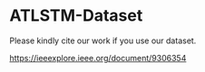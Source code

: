 # ATLSTM-Dataset

Please kindly cite our work if you use our dataset.

https://ieeexplore.ieee.org/document/9306354
